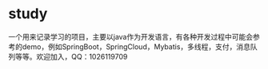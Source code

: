 # study
一个用来记录学习的项目，主要以java作为开发语言，有各种开发过程中可能会参考的demo，例如SpringBoot，SpringCloud，Mybatis，多线程，支付，消息队列等等。欢迎加入，QQ：1026119709
